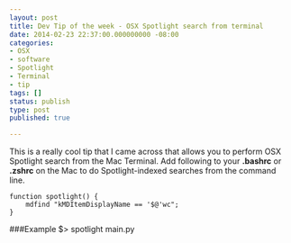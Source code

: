 ```yaml
---
layout: post
title: Dev Tip of the week - OSX Spotlight search from terminal
date: 2014-02-23 22:37:00.000000000 -08:00
categories:
- OSX
- software
- Spotlight
- Terminal
- tip
tags: []
status: publish
type: post
published: true

---
```

This is a really cool tip that I came across that allows you to perform OSX Spotlight search from the Mac Terminal. Add following to your __.bashrc__ or __.zshrc__ on the Mac to do Spotlight-indexed searches from the command line.

	function spotlight() {
 		mdfind "kMDItemDisplayName == '$@'wc";
	}

###Example
	 $> spotlight main.py  
 	